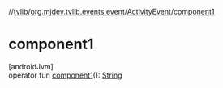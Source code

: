 //[tvlib](../../../index.md)/[org.mjdev.tvlib.events.event](../index.md)/[ActivityEvent](index.md)/[component1](component1.md)

# component1

[androidJvm]\
operator fun [component1](component1.md)(): [String](https://kotlinlang.org/api/latest/jvm/stdlib/kotlin/-string/index.html)
